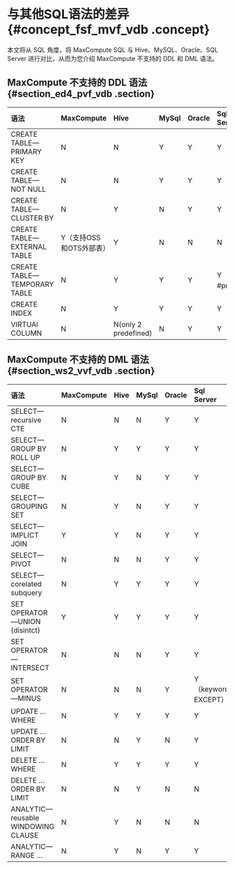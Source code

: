 # 与其他SQL语法的差异 {#concept_fsf_mvf_vdb .concept}

本文将从 SQL 角度，将 MaxCompute SQL 与 Hive、MySQL、Oracle、SQL Server 进行对比，从而为您介绍 MaxCompute 不支持的 DDL 和 DML 语法。

## MaxCompute 不支持的 DDL 语法 {#section_ed4_pvf_vdb .section}

|语法|MaxCompute|Hive|MySql|Oracle|Sql Server|
|:-|:---------|:---|:----|:-----|:---------|
|CREATE TABLE—PRIMARY KEY|N|N|Y|Y|Y|
|CREATE TABLE—NOT NULL|N|N|Y|Y|Y|
|CREATE TABLE—CLUSTER BY|N|Y|N|Y|Y|
|CREATE TABLE—EXTERNAL TABLE|Y（支持OSS和OTS外部表）|Y|N|N|N|
|CREATE TABLE—TEMPORARY TABLE|N|Y|Y|Y|Y （with \#prefix）|
|CREATE INDEX|N|Y|Y|Y|Y|
|VIRTUAl COLUMN|N|N\(only 2 predefined\)|N|Y|Y|

## MaxCompute 不支持的 DML 语法 {#section_ws2_vvf_vdb .section}

|语法|MaxCompute|Hive|MySql|Oracle|Sql Server|
|:-|:---------|:---|:----|:-----|:---------|
|SELECT—recursive CTE|N|N|N|Y|Y|
|SELECT—GROUP BY ROLL UP|N|Y|Y|Y|Y|
|SELECT—GROUP BY CUBE|N|Y|N|Y|Y|
|SELECT—GROUPING SET|N|Y|N|Y|Y|
|SELECT—IMPLICT JOIN|Y|Y|N|Y|Y|
|SELECT—PIVOT|N|N|N|Y|Y|
|SELECT—corelated subquery|N|Y|Y|Y|Y|
|SET OPERATOR—UNION \(disintct\)|Y|Y|Y|Y|Y|
|SET OPERATOR—INTERSECT|N|N|N|Y|Y|
|SET OPERATOR—MINUS|N|N|N|Y|Y（keyword EXCEPT）|
|UPDATE … WHERE|N|Y|Y|Y|Y|
|UPDATE … ORDER BY LIMIT|N|N|Y|N|Y|
|DELETE … WHERE|N|Y|Y|Y|Y|
|DELETE … ORDER BY LIMIT|N|N|Y|N|N|
|ANALYTIC—reusable WINDOWING CLAUSE|N|Y|N|N|N|
|ANALYTIC—RANGE …|N|Y|N|Y|Y|

